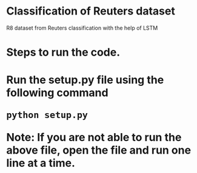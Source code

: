 # Classification of Reuters dataset

R8 dataset from Reuters classification with the help of LSTM

<h1> Steps to run the code. <h1>

Run the setup.py file using the following command

  `python setup.py`

Note: If you are not able to run the above file, open the file and run one line at a time.


